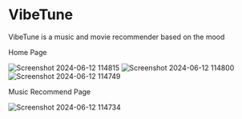 # VibeTune
VibeTune is a music and movie recommender based on the mood


Home Page

![Screenshot 2024-06-12 114815](https://github.com/TharU0418/VibeTune/assets/101709936/50db2c55-7441-4bc6-b65b-b83c2f4f778f)
![Screenshot 2024-06-12 114800](https://github.com/TharU0418/VibeTune/assets/101709936/f6796d50-8be6-4847-9a03-a5ee40826c45)
![Screenshot 2024-06-12 114749](https://github.com/TharU0418/VibeTune/assets/101709936/353254d5-3743-4806-a6bf-b98efb96284e)

Music Recommend Page

![Screenshot 2024-06-12 114734](https://github.com/TharU0418/VibeTune/assets/101709936/83aa9277-7c7c-4a1d-bdcd-56f207fa5950)
